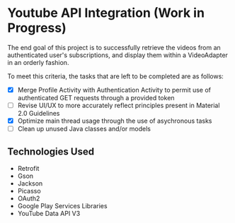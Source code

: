 # Youtube API Integration (Work in Progress)
The end goal of this project is to successfully retrieve the videos from an authenticated user's subscriptions, and display them within a VideoAdapter in an orderly fashion.

To meet this criteria, the tasks that are left to be completed are as follows:
- [x] Merge Profile Activity with Authentication Activity to permit use of authenticated GET requests through a provided token
- [ ] Revise UI/UX to more accurately reflect principles present in Material 2.0 Guidelines
- [x] Optimize main thread usage through the use of asychronous tasks 
- [ ] Clean up unused Java classes and/or models

## Technologies Used
- Retrofit
- Gson
- Jackson
- Picasso
- OAuth2
- Google Play Services Libraries
- YouTube Data API V3


